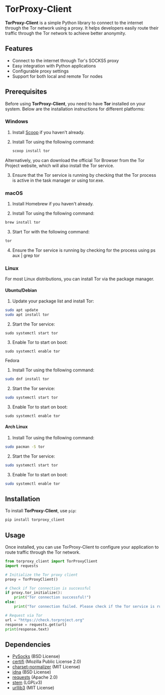 # TorProxy-Client

**TorProxy-Client** is a simple Python library to connect to the internet through the Tor network using a proxy. It helps developers easily route their traffic through the Tor network to achieve better anonymity.

## Features

- Connect to the internet through Tor's SOCKS5 proxy
- Easy integration with Python applications
- Configurable proxy settings
- Support for both local and remote Tor nodes

## Prerequisites

Before using **TorProxy-Client**, you need to have **Tor** installed on your system. Below are the installation instructions for different platforms:

### Windows

1. Install [Scoop](https://scoop.sh/) if you haven't already.
2. Install Tor using the following command:

   ```bash
   scoop install tor
   ```

Alternatively, you can download the official Tor Browser from the Tor Project website, which will also install the Tor service.

3. Ensure that the Tor service is running by checking that the Tor process is active in the task manager or using tor.exe.

### macOS

1. Install Homebrew if you haven't already.

2. Install Tor using the following command:

``` bash
brew install tor
```

3. Start Tor with the following command:

``` bash
tor
```

4. Ensure the Tor service is running by checking for the process using ps aux | grep tor

### Linux
For most Linux distributions, you can install Tor via the package manager.

#### Ubuntu/Debian

1. Update your package list and install Tor:

``` bash
sudo apt update
sudo apt install tor
```

2. Start the Tor service:

```
sudo systemctl start tor
```

3. Enable Tor to start on boot:

```
sudo systemctl enable tor

```

Fedora

1. Install Tor using the following command:

``` bash
sudo dnf install tor
```

2. Start the Tor service:

```bash 
sudo systemctl start tor
```

3. Enable Tor to start on boot:

```
sudo systemctl enable tor
```

#### Arch Linux

1. Install Tor using the following command:

``` bash
sudo pacman -S tor
```

2. Start the Tor service:

```bash
sudo systemctl start tor
```

3. Enable Tor to start on boot:

```bash
sudo systemctl enable tor
```

## Installation

To install **TorProxy-Client**, use `pip`:

```bash
pip install torproxy_client
```

## Usage
Once installed, you can use TorProxy-Client to configure your application to route traffic through the Tor network.

```python
from torproxy_client import TorProxyClient
import requests

# Initialize the Tor proxy client
proxy = TorProxyClient()

# Check if Tor connection is successful
if proxy.tor_initialize():
    print("Tor connection successful!")
else:
    print("Tor connection failed. Please check if the Tor service is running.")

# Request via Tor
url = "https://check.torproject.org"
response = requests.get(url)
print(response.text)
```

## Dependencies
- [PySocks](https://github.com/Anorov/PySocks) (BSD License)
- [certifi](https://github.com/certifi/python-certifi) (Mozilla Public License 2.0)
- [charset-normalizer](https://github.com/Ousret/charset_normalizer) (MIT License)
- [idna](https://github.com/kjd/idna) (BSD License)
- [requests](https://docs.python-requests.org/en/latest/) (Apache 2.0)
- [stem](https://stem.torproject.org/) (LGPLv3)
- [urllib3](https://github.com/urllib3/urllib3) (MIT License)